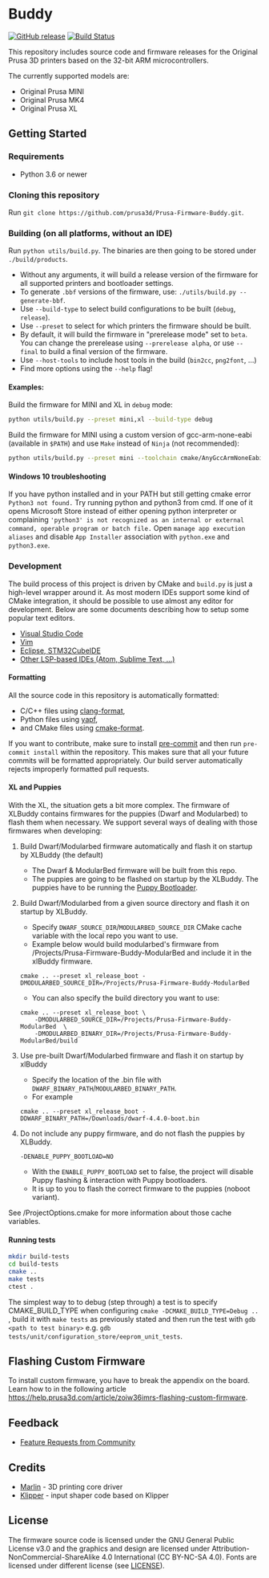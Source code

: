 # Buddy
[![GitHub release](https://img.shields.io/github/release/prusa3d/Prusa-Firmware-Buddy.svg)](https://github.com/prusa3d/Prusa-Firmware-Buddy/releases)
[![Build Status](https://holly.prusa3d.com/buildStatus/icon?job=Prusa-Firmware-Buddy%2FMultibranch%2Fmaster)](https://holly.prusa3d.com/job/Prusa-Firmware-Buddy/job/Multibranch/job/master/)

This repository includes source code and firmware releases for the Original Prusa 3D printers based on the 32-bit ARM microcontrollers.

The currently supported models are:
- Original Prusa MINI
- Original Prusa MK4
- Original Prusa XL

## Getting Started

### Requirements

- Python 3.6 or newer

### Cloning this repository

Run `git clone https://github.com/prusa3d/Prusa-Firmware-Buddy.git`.

### Building (on all platforms, without an IDE)

Run `python utils/build.py`. The binaries are then going to be stored under `./build/products`.

- Without any arguments, it will build a release version of the firmware for all supported printers and bootloader settings.
- To generate `.bbf` versions of the firmware, use: `./utils/build.py --generate-bbf`.
- Use `--build-type` to select build configurations to be built (`debug`, `release`).
- Use `--preset` to select for which printers the firmware should be built.
- By default, it will build the firmware in "prerelease mode" set to `beta`. You can change the prerelease using `--prerelease alpha`, or use `--final` to build a final version of the firmware.
- Use `--host-tools` to include host tools in the build (`bin2cc`, `png2font`, ...)
- Find more options using the `--help` flag!

#### Examples:

Build the firmware for MINI and XL in `debug` mode:

```bash
python utils/build.py --preset mini,xl --build-type debug
```

Build the firmware for MINI using a custom version of gcc-arm-none-eabi (available in `$PATH`) and use `Make` instead of `Ninja` (not recommended):

```bash
python utils/build.py --preset mini --toolchain cmake/AnyGccArmNoneEabi.cmake --generator 'Unix Makefiles'
```

#### Windows 10 troubleshooting

If you have python installed and in your PATH but still getting cmake error `Python3 not found.` Try running python and python3 from cmd. If one of it opens Microsoft Store instead of either opening python interpreter or complaining `'python3' is not recognized as an internal or external command,
operable program or batch file.` Open `manage app execution aliases` and disable `App Installer` association with `python.exe` and `python3.exe`.

### Development

The build process of this project is driven by CMake and `build.py` is just a high-level wrapper around it. As most modern IDEs support some kind of CMake integration, it should be possible to use almost any editor for development. Below are some documents describing how to setup some popular text editors.

- [Visual Studio Code](doc/editor/vscode.md)
- [Vim](doc/editor/vim.md)
- [Eclipse, STM32CubeIDE](doc/editor/stm32cubeide.md)
- [Other LSP-based IDEs (Atom, Sublime Text, ...)](doc/editor/lsp-based-ides.md)

#### Formatting

All the source code in this repository is automatically formatted:

- C/C++ files using [clang-format](https://clang.llvm.org/docs/ClangFormat.html),
- Python files using [yapf](https://github.com/google/yapf),
- and CMake files using [cmake-format](https://github.com/cheshirekow/cmake_format).

If you want to contribute, make sure to install [pre-commit](https://pre-commit.com) and then run `pre-commit install` within the repository. This makes sure that all your future commits will be formatted appropriately. Our build server automatically rejects improperly formatted pull requests.

#### XL and Puppies

With the XL, the situation gets a bit more complex. The firmware of XLBuddy contains firmwares for the puppies (Dwarf and Modularbed) to flash them when necessary. We support several ways of dealing with those firmwares when developing:

1. Build Dwarf/Modularbed firmware automatically and flash it on startup by XLBuddy (the default)
    - The Dwarf & ModularBed firmware will be built from this repo.
    - The puppies are going to be flashed on startup by the XLBuddy. The puppies have to be running the [Puppy Bootloader](http://github.com/prusa3d/Prusa-Bootloader-Puppy).

2. Build Dwarf/Modularbed from a given source directory and flash it on startup by XLBuddy.
    - Specify `DWARF_SOURCE_DIR`/`MODULARBED_SOURCE_DIR` CMake cache variable with the local repo you want to use.
    - Example below would build modularbed's firmware from /Projects/Prusa-Firmware-Buddy-ModularBed and include it in the xlBuddy firmware.
    ```
    cmake .. --preset xl_release_boot -DMODULARBED_SOURCE_DIR=/Projects/Prusa-Firmware-Buddy-ModularBed
    ```
    - You can also specify the build directory you want to use:
    ```
    cmake .. --preset xl_release_boot \
        -DMODULARBED_SOURCE_DIR=/Projects/Prusa-Firmware-Buddy-ModularBed  \
        -DMODULARBED_BINARY_DIR=/Projects/Prusa-Firmware-Buddy-ModularBed/build
    ```
3. Use pre-built Dwarf/Modularbed firmware and flash it on startup by xlBuddy
    - Specify the location of the .bin file with `DWARF_BINARY_PATH`/`MODULARBED_BINARY_PATH`.
    - For example
    ```
    cmake .. --preset xl_release_boot -DDWARF_BINARY_PATH=/Downloads/dwarf-4.4.0-boot.bin
    ```

4. Do not include any puppy firmware, and do not flash the puppies by XLBuddy.
    ```
    -DENABLE_PUPPY_BOOTLOAD=NO
    ```
    - With the `ENABLE_PUPPY_BOOTLOAD` set to false, the project will disable Puppy flashing & interaction with Puppy bootloaders.
    - It is up to you to flash the correct firmware to the puppies (noboot variant).

See /ProjectOptions.cmake for more information about those cache variables.

#### Running tests

```bash
mkdir build-tests
cd build-tests
cmake ..
make tests
ctest .
```

The simplest way to to debug (step through) a test is to specify CMAKE_BUILD_TYPE when configuring `cmake -DCMAKE_BUILD_TYPE=Debug ..` , build it with `make tests` as previously stated and then run the test with `gdb <path to test binary>` e.g. `gdb tests/unit/configuration_store/eeprom_unit_tests`.

## Flashing Custom Firmware

To install custom firmware, you have to break the appendix on the board. Learn how to in the following article https://help.prusa3d.com/article/zoiw36imrs-flashing-custom-firmware.

## Feedback

- [Feature Requests from Community](https://github.com/prusa3d/Prusa-Firmware-Buddy/labels/feature%20request)

## Credits

- [Marlin](https://marlinfw.org/) - 3D printing core driver
- [Klipper](https://www.klipper3d.org/) - input shaper code based on Klipper

## License

The firmware source code is licensed under the GNU General Public License v3.0 and the graphics and design are licensed under Attribution-NonCommercial-ShareAlike 4.0 International (CC BY-NC-SA 4.0). Fonts are licensed under different license (see [LICENSE](LICENSE.md)).
